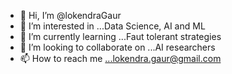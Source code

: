- 👋 Hi, I’m @lokendraGaur
- 👀 I’m interested in ...Data Science, AI and ML
- 🌱 I’m currently learning ...Faut tolerant strategies
- 💞️ I’m looking to collaborate on ...AI researchers
- 📫 How to reach me ...lokendra.gaur@gmail.com

<!---
lokendraGaur/lokendraGaur is a ✨ special ✨ repository because its `README.md` (this file) appears on your GitHub profile.
You can click the Preview link to take a look at your changes.
--->
